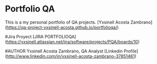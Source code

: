 # Portfolio QA 
This is a my personal portfolio of QA projects.
[Yxsinell Acosta Zambrano] (https://qa-project-yxsinell-acosta.github.io/portfolioqa/)

#Jira Proyect 
[JIRA PORTFOLIOQA]  (https://yxsinell.atlassian.net/jira/software/projects/PQA/boards/10)

#AUTHOR
Yxsinell Acosta Zambrano, QA Analyst
[Linkedin Profile] (http://www.linkedin.com/in/yxsinell-acosta-zambrano-37851461)
